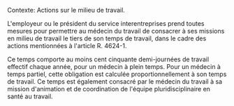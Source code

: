 Contexte: Actions sur le milieu de travail.

L'employeur ou le président du service interentreprises prend toutes mesures pour permettre au médecin du travail de consacrer à ses missions en milieu de travail le tiers de son temps de travail, dans le cadre des actions mentionnées à l'article R. 4624-1.

Ce temps comporte au moins cent cinquante demi-journées de travail effectif chaque année, pour un médecin à plein temps. Pour un médecin à temps partiel, cette obligation est calculée proportionnellement à son temps de travail. Ce temps est également consacré par le médecin du travail à sa mission d'animation et de coordination de l'équipe pluridisciplinaire en santé au travail.